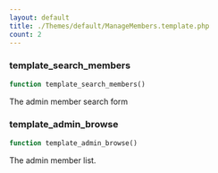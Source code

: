 ```yaml
---
layout: default
title: ./Themes/default/ManageMembers.template.php
count: 2
---
```


### template_search_members

```php
function template_search_members()
```
The admin member search form



### template_admin_browse

```php
function template_admin_browse()
```
The admin member list.



